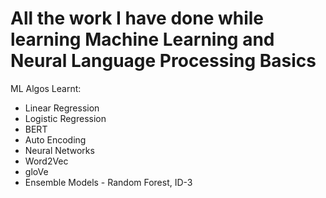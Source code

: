 # All the work I have done while learning Machine Learning and Neural Language Processing Basics

ML Algos Learnt:
* Linear Regression
* Logistic Regression
* BERT
* Auto Encoding
* Neural Networks
* Word2Vec
* gloVe
* Ensemble Models - Random Forest, ID-3
